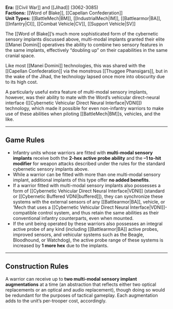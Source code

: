 **Era:** [[Civil War]] and [[Jihad]] (3062-3085)  
**Factions:** [[Word of Blake]], [[Capellan Confederation]]  
**Unit Types:** [[BattleMech|BM]], [[IndustrialMech|IM]], [[Battlearmor|BA]], [[Infantry|CI]], [[Combat Vehicle|CV]], [[Support Vehicle|SV]]  

The [[Word of Blake]]’s much more sophisticated form of the cybernetic sensory implants discussed above, multi-modal implants granted their elite [[Manei Domini]] operatives the ability to combine two sensory features in the same implants, effectively “doubling up” on their capabilities in the same cranial space.  

Like most [[Manei Domini]] technologies, this was shared with the [[Capellan Confederation]] via the monstrous [[Thuggee Phansigars]], but in the wake of the Jihad, the technology lapsed once more into obscurity due to its high cost.  

A particularly useful extra feature of multi-modal sensory implants, however, was their ability to mate with the Word’s vehicular direct-neural interface ([[Cybernetic Vehicular Direct Neural Interface|VDNI]]) technology, which made it possible for even non-infantry warriors to make use of these abilities when piloting [[BattleMech|BM]]s, vehicles, and the like.  

---

## Game Rules

- Infantry units whose warriors are fitted with **multi-modal sensory implants** receive both the **2-hex active probe ability** and the **–1 to-hit modifier** for weapon attacks described under the rules for the standard cybernetic sensory implants above.  
- While a warrior can be fitted with more than one multi-modal sensory implant, additional implants of this type offer **no added benefits**.  
- If a warrior fitted with multi-modal sensory implants also possesses a form of [[Cybernetic Vehicular Direct Neural Interface|VDNI]] (standard or [[Cybernetic Buffered VDNI|buffered]]), they can synchronize these systems with the external sensors of any [[Battlearmor|BA]], vehicle, or ’Mech that uses a [[Cybernetic Vehicular Direct Neural Interface|VDNI]]-compatible control system, and thus retain the same abilities as their conventional infantry counterparts, even when mounted.  
- If the unit being operated by these warriors also possesses an integral active probe of any kind (including [[Battlearmor|BA]] active probes, improved sensors, and vehicular systems such as the Beagle, Bloodhound, or Watchdog), the active probe range of these systems is increased by **1 more hex** due to the implants.  

---

## Construction Rules

A warrior can receive up to **two multi-modal sensory implant augmentations** at a time (an abstraction that reflects either two optical replacements or an optical and audio replacement), though doing so would be redundant for the purposes of tactical gameplay. Each augmentation adds to the unit’s per-trooper cost, accordingly.
